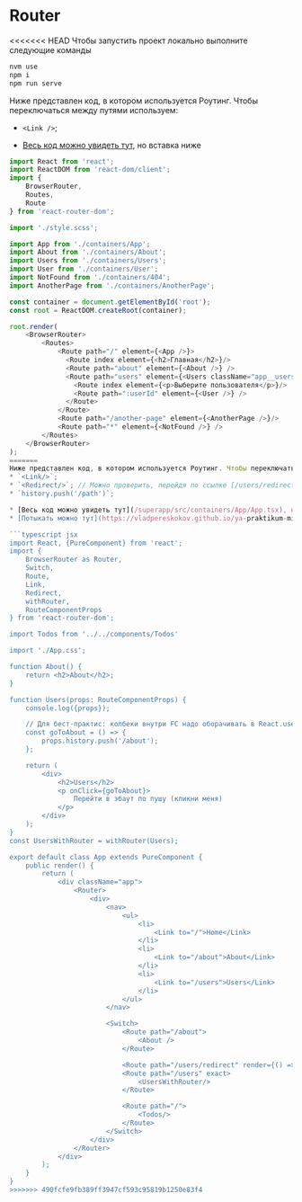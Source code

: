 # Router

<<<<<<< HEAD
Чтобы запустить проект локально выполните следующие команды

```bash
nvm use
npm i
npm run serve
```

Ниже представлен код, в котором используется Роутинг. Чтобы переключаться между путями используем:
* `<Link />`;

* [Весь код можно увидеть тут](/src/containers/App/App.tsx), но вставка ниже

```typescript jsx
import React from 'react';
import ReactDOM from 'react-dom/client';
import {
    BrowserRouter,
    Routes,
    Route
} from 'react-router-dom';

import './style.scss';

import App from './containers/App';
import About from './containers/About';
import Users from './containers/Users';
import User from './containers/User';
import NotFound from './containers/404';
import AnotherPage from './containers/AnotherPage';

const container = document.getElementById('root');
const root = ReactDOM.createRoot(container);

root.render(
    <BrowserRouter>
        <Routes>
            <Route path="/" element={<App />}>
              <Route index element={<h2>Главная</h2>}/>
              <Route path="about" element={<About />} />
              <Route path="users" element={<Users className="app__users"/>}>
                <Route index element={<p>Выберите пользователя</p>}/>
                <Route path=":userId" element={<User />} />
              </Route>
            </Route>
            <Route path="/another-page" element={<AnotherPage />}/>
            <Route path="*" element={<NotFound />} />
        </Routes>
    </BrowserRouter>
);
=======
Ниже представлен код, в котором используется Роутинг. Чтобы переключаться между путями используем:
* `<Link/>`;
* `<Redirect/>`; // Можно проверить, перейдя по ссылке [/users/redirect](http://localhost:3000/users/redirect) (перебросит на /users)
* `history.push('/path')`;

* [Весь код можно увидеть тут](/superapp/src/containers/App/App.tsx), но вставка ниже
* [Потыкать можно тут](https://vladpereskokov.github.io/ya-praktikum-mid-frontend-lessons/index.html)

```typescript jsx
import React, {PureComponent} from 'react';
import {
    BrowserRouter as Router,
    Switch,
    Route,
    Link,
    Redirect,
    withRouter,
    RouteComponentProps
} from 'react-router-dom';

import Todos from '../../components/Todos'

import './App.css';

function About() {
    return <h2>About</h2>;
}

function Users(props: RouteComponentProps) {
    console.log({props});

    // Для бест-практис: колбеки внутри FC надо оборачивать в React.useCallback
    const goToAbout = () => {
        props.history.push('/about');
    };

    return (
        <div>
            <h2>Users</h2>
            <p onClick={goToAbout}>
                Перейти в эбаут по пушу (кликни меня)
            </p>
        </div>
    );
}
const UsersWithRouter = withRouter(Users);

export default class App extends PureComponent {
    public render() {
        return (
            <div className="app">
                <Router>
                    <div>
                        <nav>
                            <ul>
                                <li>
                                    <Link to="/">Home</Link>
                                </li>
                                <li>
                                    <Link to="/about">About</Link>
                                </li>
                                <li>
                                    <Link to="/users">Users</Link>
                                </li>
                            </ul>
                        </nav>

                        <Switch>
                            <Route path="/about">
                                <About />
                            </Route>

                            <Route path="/users/redirect" render={() => <Redirect to="/users"/>} exact/>
                            <Route path="/users" exact>
                                <UsersWithRouter/>
                            </Route>

                            <Route path="/">
                                <Todos/>
                            </Route>
                        </Switch>
                    </div>
                </Router>
            </div>
        );
    }
}
>>>>>>> 490fcfe9fb389ff3947cf593c95819b1250e83f4
```
